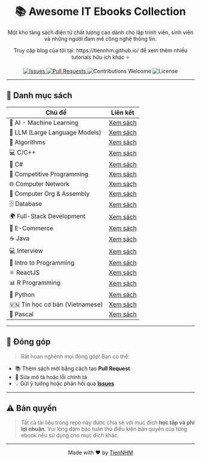<h1 align="center">📚 Awesome IT Ebooks Collection</h1>

<p align="center">
  Một kho tàng sách điện tử chất lượng cao dành cho lập trình viên, sinh viên và những người đam mê công nghệ thông tin.
</p>

<p align="center">Truy cập blog của tôi tại: https://tiennhm.github.io/ để xem thêm nhiều tutorials hữu ích khác ⭐</p>

<p align="center">
  <a href="https://github.com/TienNHM/ebooks/issues">
    <img alt="Issues" src="https://img.shields.io/github/issues/TienNHM/ebooks?color=orange" />
  </a>
  <a href="https://github.com/TienNHM/ebooks/pulls">
    <img alt="Pull Requests" src="https://img.shields.io/github/issues-pr/TienNHM/ebooks?color=brightgreen" />
  </a>
  <img alt="Contributions Welcome" src="https://img.shields.io/badge/contributions-welcome-brightgreen.svg" />
  <img alt="License" src="https://img.shields.io/badge/license-learning%20purpose-blue.svg" />
</p>

---

## 📂 Danh mục sách

| Chủ đề | Liên kết |
|--------|---------|
| 🤖 AI - Machine Learning | [Xem sách](https://github.com/TienNHM/ebooks/tree/master/AI%20-%20Machine%20Learning) |
| 🧠 LLM (Large Language Models) | [Xem sách](https://github.com/TienNHM/ebooks/tree/master/LLM) |
| 📐 Algorithms | [Xem sách](https://github.com/TienNHM/ebooks/tree/master/Algorithms) |
| 💻 C/C++ | [Xem sách](https://github.com/TienNHM/ebooks/tree/master/C%20Cplusplus) |
| 🧩 C# | [Xem sách](https://github.com/TienNHM/ebooks/tree/master/C%20Sharp) |
| 🏁 Competitive Programming | [Xem sách](https://github.com/TienNHM/ebooks/tree/master/Competitive) |
| 🌐 Computer Network | [Xem sách](https://github.com/TienNHM/ebooks/tree/master/Computer%20Network) |
| 🧬 Computer Org & Assembly | [Xem sách](https://github.com/TienNHM/ebooks/tree/master/Computer%20Organization%20and%20Assembly%20Language) |
| 🗄️ Database | [Xem sách](https://github.com/TienNHM/ebooks/tree/master/Database) |
| 🌍 Full-Stack Development | [Xem sách](https://github.com/TienNHM/ebooks/tree/master/Full-Stack) |
| 🛒 E-Commerce | [Xem sách](https://github.com/TienNHM/ebooks/tree/master/E-Commerce) |
| ☕ Java | [Xem sách](https://github.com/TienNHM/ebooks/tree/master/Java) |
| 💻 Interview | [Xem sách](https://github.com/TienNHM/ebooks/tree/master/Interview) |
| 📘 Intro to Programming | [Xem sách](https://github.com/TienNHM/ebooks/tree/master/Intro2Programming) |
| ⚛️ ReactJS | [Xem sách](https://github.com/TienNHM/ebooks/tree/master/ReactJS) |
| 📊 R Programming | [Xem sách](https://github.com/TienNHM/ebooks/tree/master/R) |
| 🐍 Python | [Xem sách](https://github.com/TienNHM/ebooks/tree/master/Python) |
| 🇻🇳 Tin học cơ bản (Vietnamese) | [Xem sách](https://github.com/TienNHM/ebooks/tree/master/Tin%20h%E1%BB%8Dc) |
| 🧮 Pascal | [Xem sách](https://github.com/TienNHM/ebooks/tree/master/Pascal) |

---

## 🤝 Đóng góp

> Rất hoan nghênh mọi đóng góp! Bạn có thể:

- 📚 Thêm sách mới bằng cách tạo **Pull Request**
- 📝 Sửa mô tả hoặc lỗi chính tả
- 💡 Gửi ý tưởng hoặc phản hồi qua **[Issues](https://github.com/TienNHM/ebooks/issues)**

---

## ⚠️ Bản quyền

> Tất cả tài liệu trong repo này được chia sẻ với mục đích **học tập và phi lợi nhuận**. Vui lòng đảm bảo tuân thủ điều kiện bản quyền của từng ebook nếu sử dụng cho mục đích khác.

---

<p align="center">
  Made with ❤️ by <a href="https://github.com/TienNHM">TienNHM</a>
</p>
